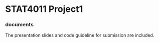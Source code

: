 # STAT4011 Project1

### documents
The presentation slides and code guideline for submission are included.



